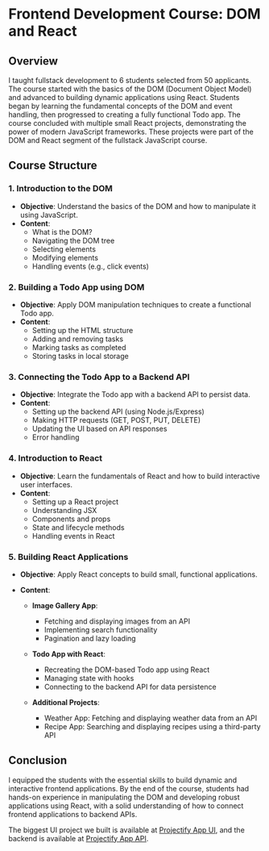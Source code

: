 # Frontend Development Course: DOM and React

## Overview

I taught fullstack development to 6 students selected from 50 applicants. The course started with the basics of the DOM (Document Object Model) and advanced to building dynamic applications using React. Students began by learning the fundamental concepts of the DOM and event handling, then progressed to creating a fully functional Todo app. The course concluded with multiple small React projects, demonstrating the power of modern JavaScript frameworks. These projects were part of the DOM and React segment of the fullstack JavaScript course.

## Course Structure

### 1. Introduction to the DOM

-   **Objective**: Understand the basics of the DOM and how to manipulate it using JavaScript.
-   **Content**:
    -   What is the DOM?
    -   Navigating the DOM tree
    -   Selecting elements
    -   Modifying elements
    -   Handling events (e.g., click events)

### 2. Building a Todo App using DOM

-   **Objective**: Apply DOM manipulation techniques to create a functional Todo app.
-   **Content**:
    -   Setting up the HTML structure
    -   Adding and removing tasks
    -   Marking tasks as completed
    -   Storing tasks in local storage

### 3. Connecting the Todo App to a Backend API

-   **Objective**: Integrate the Todo app with a backend API to persist data.
-   **Content**:
    -   Setting up the backend API (using Node.js/Express)
    -   Making HTTP requests (GET, POST, PUT, DELETE)
    -   Updating the UI based on API responses
    -   Error handling

### 4. Introduction to React

-   **Objective**: Learn the fundamentals of React and how to build interactive user interfaces.
-   **Content**:
    -   Setting up a React project
    -   Understanding JSX
    -   Components and props
    -   State and lifecycle methods
    -   Handling events in React

### 5. Building React Applications

-   **Objective**: Apply React concepts to build small, functional applications.
-   **Content**:

    -   **Image Gallery App**:

        -   Fetching and displaying images from an API
        -   Implementing search functionality
        -   Pagination and lazy loading

    -   **Todo App with React**:

        -   Recreating the DOM-based Todo app using React
        -   Managing state with hooks
        -   Connecting to the backend API for data persistence

    -   **Additional Projects**:
        -   Weather App: Fetching and displaying weather data from an API
        -   Recipe App: Searching and displaying recipes using a third-party API

## Conclusion

I equipped the students with the essential skills to build dynamic and interactive frontend applications. By the end of the course, students had hands-on experience in manipulating the DOM and developing robust applications using React, with a solid understanding of how to connect frontend applications to backend APIs.

The biggest UI project we built is available at [Projectify App UI](https://github.com/aliramazon/projectify-app-ui), and the backend is available at [Projectify App API](https://github.com/aliramazon/projectify-app-api).
